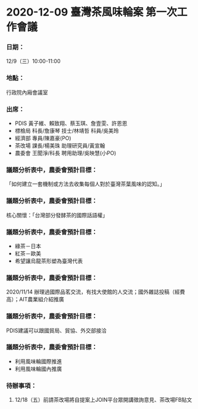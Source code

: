 # 2020-12-09 臺灣茶風味輪案 第一次工作會議

### 日期：
12/9（三）10:00-11:00

### 地點：
行政院內廂會議室

### 出席：
*   PDIS 黃子維、賴致翔、蔡玉琪、詹壹雯、許恩恩
*   標檢局 科長/詹康琴 技士/林靖哲 科員/吳美玲
*   經濟部 專員/陳嘉豪(PO)
*   茶改場 課長/楊美珠 助理研究員/黃宣翰
*   農委會 王聞淨/科長 聘用助理/吳映慧(小PO)

### 議題分析表中，農委會預計目標：
「如何建立一套機制或方法去收集每個人對於臺灣茶葉風味的認知。」

### 議題分析表中，農委會預計目標：
核心關懷：「台灣部分發酵茶的國際話語權」

### 議題分析表中，農委會預計目標：
*   綠茶－日本
*   紅茶－歐美
*   希望讓烏龍茶形塑為臺灣代表

### 議題分析表中，農委會預計目標：
2020/11/14 辦理過國際品茗交流，有找大使館的人交流；國外雜誌投稿（經費高）；AIT農業組介紹推廣

### 議題分析表中，農委會預計目標：
PDIS建議可以跟國貿局、貿協、外交部接洽

### 議題分析表中，農委會預計目標：
*   利用風味輪國際推進
*   利用風味輪國內推廣

### 待辦事項：
1.  12/18（五）前請茶改場將自提案上JOIN平台眾開講徵詢意見、茶改場FB貼文

